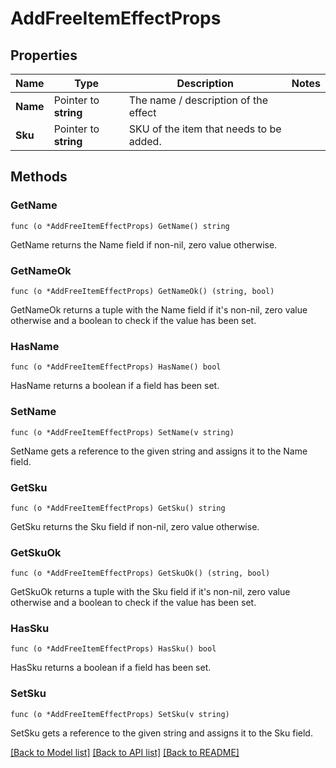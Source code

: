# AddFreeItemEffectProps

## Properties

Name | Type | Description | Notes
------------ | ------------- | ------------- | -------------
**Name** | Pointer to **string** | The name / description of the effect | 
**Sku** | Pointer to **string** | SKU of the item that needs to be added. | 

## Methods

### GetName

`func (o *AddFreeItemEffectProps) GetName() string`

GetName returns the Name field if non-nil, zero value otherwise.

### GetNameOk

`func (o *AddFreeItemEffectProps) GetNameOk() (string, bool)`

GetNameOk returns a tuple with the Name field if it's non-nil, zero value otherwise
and a boolean to check if the value has been set.

### HasName

`func (o *AddFreeItemEffectProps) HasName() bool`

HasName returns a boolean if a field has been set.

### SetName

`func (o *AddFreeItemEffectProps) SetName(v string)`

SetName gets a reference to the given string and assigns it to the Name field.

### GetSku

`func (o *AddFreeItemEffectProps) GetSku() string`

GetSku returns the Sku field if non-nil, zero value otherwise.

### GetSkuOk

`func (o *AddFreeItemEffectProps) GetSkuOk() (string, bool)`

GetSkuOk returns a tuple with the Sku field if it's non-nil, zero value otherwise
and a boolean to check if the value has been set.

### HasSku

`func (o *AddFreeItemEffectProps) HasSku() bool`

HasSku returns a boolean if a field has been set.

### SetSku

`func (o *AddFreeItemEffectProps) SetSku(v string)`

SetSku gets a reference to the given string and assigns it to the Sku field.


[[Back to Model list]](../README.md#documentation-for-models) [[Back to API list]](../README.md#documentation-for-api-endpoints) [[Back to README]](../README.md)


